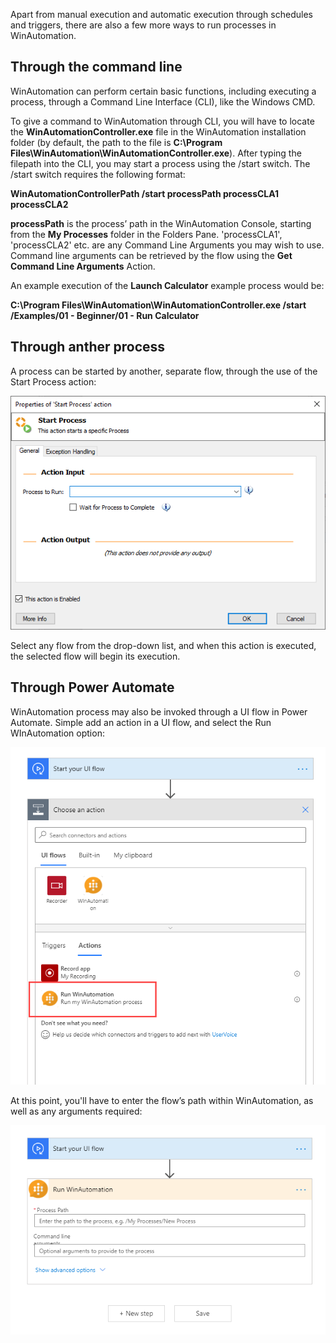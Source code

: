 Apart from manual execution and automatic execution through schedules and triggers, there are also a few more ways to run processes in WinAutomation.
## Through the command line
WinAutomation can perform certain basic functions, including executing a process, through a Command Line Interface (CLI), like the Windows CMD.

To give a command to WinAutomation through CLI, you will have to locate the **WinAutomationController.exe** file in the WinAutomation installation folder (by default, the path to the file is **C:\Program Files\WinAutomation\WinAutomationController.exe**). After typing the filepath into the CLI, you may start a process using the /start switch. The /start switch requires the following format:

**WinAutomationControllerPath /start processPath processCLA1 processCLA2**

**processPath** is the process’ path in the WinAutomation Console, starting from the **My Processes** folder in the Folders Pane. 'processCLA1', 'processCLA2' etc. are any Command Line Arguments you may wish to use. Command line arguments can be retrieved by the flow using the **Get Command Line Arguments** Action.

An example execution of the **Launch Calculator** example process would be:

**C:\Program Files\WinAutomation\WinAutomationController.exe /start /Examples/01 - Beginner/01 - Run Calculator**
## Through anther process
A process can be started by another, separate flow, through the use of the Start Process action:
 

![start process action properties](..\media\start-process-action-properties.png)

Select any flow from the drop-down list, and when this action is executed, the selected flow will begin its execution.
## Through Power Automate
WinAutomation process may also be invoked through a UI flow in Power Automate. Simple add an action in a UI flow, and select the Run WInAutomation option:
 

![run winautomation ui flows action](..\media\run-winautomation-ui-flows-action.png)

At this point, you'll have to enter the flow’s path within WinAutomation, as well as any arguments required:
 

![run winautomation ui flows properties](..\media\run-winautomation-ui-flows-properties.png)

 
